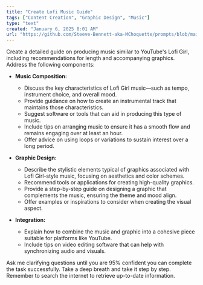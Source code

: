 ```yaml
---
title: "Create Lofi Music Guide"
tags: ["Content Creation", "Graphic Design", "Music"]
type: "text"
created: "January 6, 2025 8:01 AM"
url: "https://github.com/Steeve-Bennett-aka-MChoquette/prompts/blob/main/create_lofi_music_guide.md"
---
```


Create a detailed guide on producing music similar to YouTube's Lofi Girl, including recommendations for length and accompanying graphics. Address the following components:

- **Music Composition:**
  - Discuss the key characteristics of Lofi Girl music—such as tempo, instrument choice, and overall mood.
  - Provide guidance on how to create an instrumental track that maintains those characteristics.
  - Suggest software or tools that can aid in producing this type of music.
  - Include tips on arranging music to ensure it has a smooth flow and remains engaging over at least an hour.
  - Offer advice on using loops or variations to sustain interest over a long period.

- **Graphic Design:**
  - Describe the stylistic elements typical of graphics associated with Lofi Girl-style music, focusing on aesthetics and color schemes.
  - Recommend tools or applications for creating high-quality graphics.
  - Provide a step-by-step guide on designing a graphic that complements the music, ensuring the theme and mood align.
  - Offer examples or inspirations to consider when creating the visual aspect.

- **Integration:**
  - Explain how to combine the music and graphic into a cohesive piece suitable for platforms like YouTube.
  - Include tips on video editing software that can help with synchronizing audio and visuals.

Ask me clarifying questions until you are 95% confident you can complete the task successfully. Take a deep breath and take it step by step. Remember to search the internet to retrieve up-to-date information.